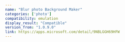 ```yaml
---
name: "Blur photo Background Maker"
categories: ['photo']
compatibility: emulation
display_result: "Compatible"
version_from: "1.0.9.0"
link: https://apps.microsoft.com/detail/9NBLGGH69HFW
---
```

